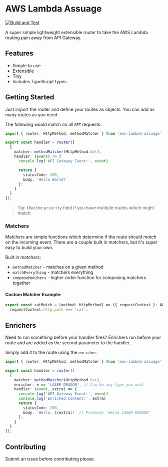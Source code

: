 # AWS Lambda Assuage

[![Build and Test](https://github.com/Lukejkw/aws-lambda-assuage/actions/workflows/ci.yml/badge.svg)](https://github.com/Lukejkw/aws-lambda-assuage/actions/workflows/ci.yml)

A super simple lightweight extensible router to take the AWS Lambda routing pain away from API Gateway.

## Features

 - Simple to use
 - Extensible
 - Tiny
 - Includes TypeScript types

## Getting Started

Just import the router and define your routes as objects. You can add as many routes as you need.

The following would match on all `GET` requests:

```ts
import { router, HttpMethod, methodMatcher } from 'aws-lambda-assuage';

export const handler = router([
  {
    matcher: methodMatcher(HttpMethod.Get),
    handler: (event) => {
      console.log('API Gateway Event:', event)

      return {
        statusCode: 200,
        body: 'Hello World!'
      };
    }
  }
]);

```

> Tip: Use the `priority` field if you have multiple routes which might match

### Matchers

Matchers are simple functions which determine if the route should *match* on the incoming event. There are a couple built in matchers, but it's super easy to build your own.

Built in matchers:
 - `methodMatcher` - matches on a given method
 - `matchEverything` - matchers everything
 - `composeMatchers` - higher order function for composing matchers together

#### Custom Matcher Example:

```ts
export const catMatch = (method: HttpMethod) => ({ requestContext }: APIGatewayProxyEventV2) =>
  requestContext.http.path === 'cat';
```

## Enrichers

Need to run something before your handler fires? Enrichers run before your route and are added as the second parameter to the handler.

Simply add it to the route using the `enricher`.

```ts
import { router, HttpMethod, methodMatcher } from 'aws-lambda-assuage';

export const handler = router([
  {
    matcher: methodMatcher(HttpMethod.Get),
    enricher: e => 'LASER DRAGON', // Can be any type you want
    handler: (event, extra) => {
      console.log('API Gateway Event:', event)
      console.log('Enriched Content:', extra)
      return {
        statusCode: 200,
        body: `Hello, ${extra}!` // Produces 'Hello LASER DRAGON'
      };
    }
  }
]);
```

## Contributing

Submit an issue before contributing please.